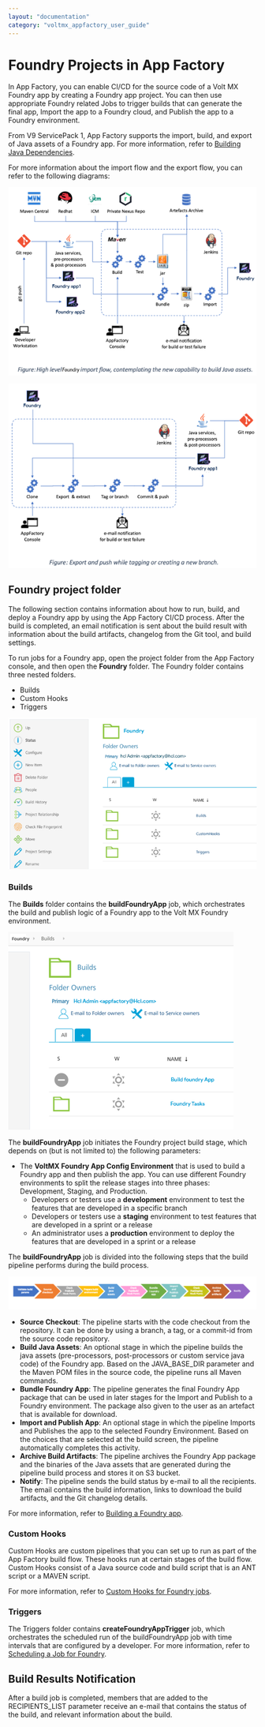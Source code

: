 ```yaml
---
layout: "documentation"
category: "voltmx_appfactory_user_guide"
---
```

                          

Foundry Projects in App Factory
==============================

In App Factory, you can enable CI/CD for the source code of a Volt MX Foundry app by creating a Foundry app project. You can then use appropriate Foundry related Jobs to trigger builds that can generate the final app, Import the app to a Foundry cloud, and Publish the app to a Foundry environment.

From V9 ServicePack 1, App Factory supports the import, build, and export of Java assets of a Foundry app. For more information, refer to [Building Java Dependencies](BuildingJavaDependencies.html).

For more information about the import flow and the export flow, you can refer to the following diagrams:

![](Resources/Images/Monorepo_Java_Assets_Import_640x484.png)

![](Resources/Images/Monorepo_Java_Assets_Export_640x474.png)

Foundry project folder
---------------------

The following section contains information about how to run, build, and deploy a Foundry app by using the App Factory CI/CD process. After the build is completed, an email notification is sent about the build result with information about the build artifacts, changelog from the Git tool, and build settings.

To run jobs for a Foundry app, open the project folder from the App Factory console, and then open the **Foundry** folder. The Foundry folder contains three nested folders.

*   Builds
*   Custom Hooks
*   Triggers

![](Resources/Images/FoundryFolder.png)

### Builds

The **Builds** folder contains the **buildFoundryApp** job, which orchestrates the build and publish logic of a Foundry app to the Volt MX Foundry environment.

![](Resources/Images/Foundry_Builds_457x401.png)

The **buildFoundryApp** job initiates the Foundry project build stage, which depends on (but is not limited to) the following parameters:

*   The **VoltMX Foundry App Config Environment** that is used to build a Foundry app and then publish the app. You can use different Foundry environments to split the release stages into three phases: Development, Staging, and Production.  
    *   Developers or testers use a **development** environment to test the features that are developed in a specific branch
    *   Developers or testers use a **staging** environment to test features that are developed in a sprint or a release
    *   An administrator uses a **production** environment to deploy the features that are developed in a sprint or a release

The **buildFoundryApp** job is divided into the following steps that the build pipeline performs during the build process.

[![](Resources/Images/Foundry_buildPipeline_thumb_750_0.png)](Resources/Images/Foundry_buildPipeline.png)

*   **Source Checkout**: The pipeline starts with the code checkout from the repository. It can be done by using a branch, a tag, or a commit-id from the source code repository.
*   **Build Java Assets**: An optional stage in which the pipeline builds the java assets (pre-processors, post-processors or custom service java code) of the Foundry app. Based on the JAVA\_BASE\_DIR parameter and the Maven POM files in the source code, the pipeline runs all Maven commands.
*   **Bundle Foundry App**: The pipeline generates the final Foundry App package that can be used in later stages for the Import and Publish to a Foundry environment. The package also given to the user as an artefact that is available for download.
*   **Import and Publish App**: An optional stage in which the pipeline Imports and Publishes the app to the selected Foundry Environment. Based on the choices that are selected at the build screen, the pipeline automatically completes this activity.
*   **Archive Build Artifacts**: The pipeline archives the Foundry App package and the binaries of the Java assets that are generated during the pipeline build process and stores it on S3 bucket.
*   **Notify**: The pipeline sends the build status by e-mail to all the recipients. The email contains the build information, links to download the build artifacts, and the Git changelog details.

For more information, refer to [Building a Foundry app](BuildingFoundryApp.html).

### Custom Hooks

Custom Hooks are custom pipelines that you can set up to run as part of the App Factory build flow. These hooks run at certain stages of the build flow. Custom Hooks consist of a Java source code and build script that is an ANT script or a MAVEN script.

For more information, refer to [Custom Hooks for Foundry jobs](CustomHooksFoundry.html).

### Triggers

The Triggers folder contains **createFoundryAppTrigger** job, which orchestrates the scheduled run of the buildFoundryApp job with time intervals that are configured by a developer. For more information, refer to [Scheduling a Job for Foundry](AutoTriggeredJobs_Foundry.html).

Build Results Notification
--------------------------

After a build job is completed, members that are added to the RECIPIENTS\_LIST parameter receive an e-mail that contains the status of the build, and relevant information about the build.

